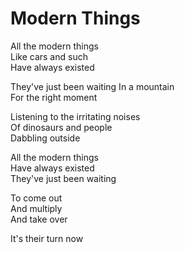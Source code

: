 # Modern Things  

All the modern things  
Like cars and such  
Have always existed  

They've just been waiting
In a mountain  
For the right moment  

Listening to the irritating noises  
Of dinosaurs and people  
Dabbling outside  

All the modern things  
Have always existed  
They've just been waiting

To come out  
And multiply  
And take over  

It's their turn now  
